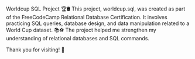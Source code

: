 Worldcup SQL Project 🏆🛢️
This project, worldcup.sql, was created as part of the FreeCodeCamp Relational Database Certification.
It involves practicing SQL queries, database design, and data manipulation related to a World Cup dataset. 📚⚽
The project helped me strengthen my understanding of relational databases and SQL commands.

Thank you for visiting! 🙌
